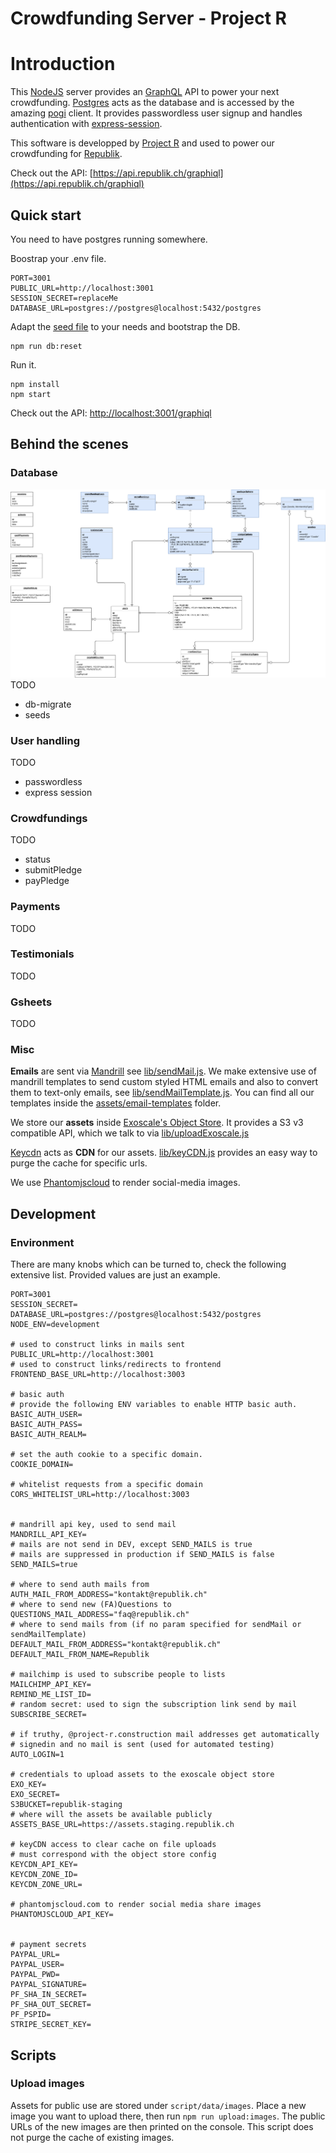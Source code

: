 # Crowdfunding Server - Project R

# Introduction
This [NodeJS](https://nodejs.org) server provides an [GraphQL](http://graphql.org) API to power your next crowdfunding. [Postgres](https://www.postgresql.org/) acts as the database and is accessed by the amazing [pogi](https://github.com/holdfenytolvaj/pogi) client. It provides passwordless user signup and handles authentication with [express-session](https://github.com/expressjs/session).

This software is developped by [Project R](https://project-r.construction) and used to power our crowdfunding for [Republik](https://www.republik.ch).

Check out the API: [https://api.republik.ch/graphiql](https://api.republik.ch/graphiql)


## Quick start
You need to have postgres running somewhere.

Boostrap your .env file.
```
PORT=3001
PUBLIC_URL=http://localhost:3001
SESSION_SECRET=replaceMe
DATABASE_URL=postgres://postgres@localhost:5432/postgres
```

Adapt the [seed file](seeds/republik.js) to your needs and bootstrap the DB.
```
npm run db:reset
```

Run it.
```
npm install
npm start
```
Check out the API: [http://localhost:3001/graphiql](http://localhost:3001/graphiql)


## Behind the scenes

### Database
![Database ERM showing all entities and their relations.](docs/CF-ERM.png "ERM")
TODO
- db-migrate
- seeds

### User handling
TODO
- passwordless
- express session

### Crowdfundings
TODO
- status
- submitPledge
- payPledge

### Payments
TODO

### Testimonials
TODO

### Gsheets
TODO

### Misc
**Emails** are sent via [Mandrill](https://mandrillapp.com) see [lib/sendMail.js](lib/sendMail.js). We make extensive use of mandrill templates to send custom styled HTML emails and also to convert them to text-only emails, see [lib/sendMailTemplate.js](lib/sendMailTemplate.js). You can find all our templates inside the [assets/email-templates](assets/email-templates) folder.

We store our **assets** inside [Exoscale's Object Store](https://www.exoscale.ch/object-storage/). It provides a S3 v3 compatible API, which we talk to via [lib/uploadExoscale.js](lib/uploadExoscale.js)

[Keycdn](https://www.keycdn.com) acts as **CDN** for our assets. [lib/keyCDN.js](lib/keyCDN.js) provides an easy way to purge the cache for specific urls.

We use [Phantomjscloud](https://phantomjscloud.com/) to render social-media images.


## Development

### Environment
There are many knobs which can be turned to, check the following extensive list. Provided values are just an example.
```
PORT=3001
SESSION_SECRET=
DATABASE_URL=postgres://postgres@localhost:5432/postgres
NODE_ENV=development

# used to construct links in mails sent
PUBLIC_URL=http://localhost:3001
# used to construct links/redirects to frontend
FRONTEND_BASE_URL=http://localhost:3003

# basic auth
# provide the following ENV variables to enable HTTP basic auth.
BASIC_AUTH_USER=
BASIC_AUTH_PASS=
BASIC_AUTH_REALM=

# set the auth cookie to a specific domain.
COOKIE_DOMAIN=

# whitelist requests from a specific domain
CORS_WHITELIST_URL=http://localhost:3003


# mandrill api key, used to send mail
MANDRILL_API_KEY=
# mails are not send in DEV, except SEND_MAILS is true
# mails are suppressed in production if SEND_MAILS is false
SEND_MAILS=true

# where to send auth mails from
AUTH_MAIL_FROM_ADDRESS="kontakt@republik.ch"
# where to send new (FA)Questions to
QUESTIONS_MAIL_ADDRESS="faq@republik.ch"
# where to send mails from (if no param specified for sendMail or sendMailTemplate)
DEFAULT_MAIL_FROM_ADDRESS="kontakt@republik.ch"
DEFAULT_MAIL_FROM_NAME=Republik

# mailchimp is used to subscribe people to lists
MAILCHIMP_API_KEY=
REMIND_ME_LIST_ID=
# random secret: used to sign the subscription link send by mail
SUBSCRIBE_SECRET=

# if truthy, @project-r.construction mail addresses get automatically
# signedin and no mail is sent (used for automated testing)
AUTO_LOGIN=1

# credentials to upload assets to the exoscale object store
EXO_KEY=
EXO_SECRET=
S3BUCKET=republik-staging
# where will the assets be available publicly
ASSETS_BASE_URL=https://assets.staging.republik.ch

# keyCDN access to clear cache on file uploads
# must correspond with the object store config
KEYCDN_API_KEY=
KEYCDN_ZONE_ID=
KEYCDN_ZONE_URL=

# phantomjscloud.com to render social media share images
PHANTOMJSCLOUD_API_KEY=


# payment secrets
PAYPAL_URL=
PAYPAL_USER=
PAYPAL_PWD=
PAYPAL_SIGNATURE=
PF_SHA_IN_SECRET=
PF_SHA_OUT_SECRET=
PF_PSPID=
STRIPE_SECRET_KEY=
```

## Scripts
### Upload images
Assets for public use are stored under `script/data/images`. Place a new image you want to upload there, then run `npm run upload:images`. The public URLs of the new images are then printed on the console. This script does not purge the cache of existing images.

